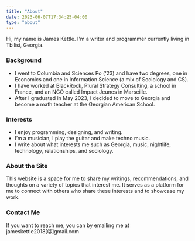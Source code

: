 ```yaml
---
title: "About"
date: 2023-06-07T17:34:25-04:00
type: "about"
---
```

Hi, my name is James Kettle. I'm a writer and programmer currently living in Tbilisi, Georgia.

### Background

- I went to Columbia and Sciences Po (‘23) and have two degrees, one in Economics and one in Information Science (a mix of Sociology and CS).
- I have worked at BlackRock, Plural Strategy Consulting, a school in France, and an NGO called Impact Jeunes in Marseille.
- After I graduated in May 2023, I decided to move to Georgia and become a math teacher at the Georgian American School.

### Interests

- I enjoy programming, designing, and writing. 
- I’m a musician, I play the guitar and make techno music.
- I write about what interests me such as Georgia, music, nightlife, technology, relationships, and sociology.

### About the Site

This website is a space for me to share my writings, recommendations, and thoughts on a variety of topics that interest me. It serves as a platform for me to connect with others who share these interests and to showcase my work.

### Contact Me

If you want to reach me, you can by emailing me at jameskettle2018[@]gmail.com

